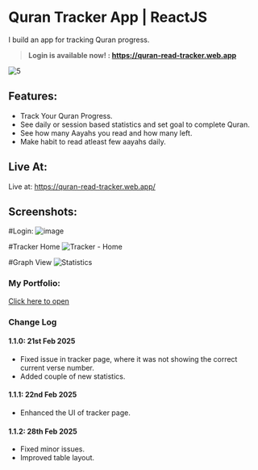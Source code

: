 # Quran Tracker App | ReactJS

I build an app for tracking Quran progress.

> **Login is available now! : https://quran-read-tracker.web.app**

![5](https://github.com/user-attachments/assets/bbbe3543-ed6f-45b0-85f7-aa9899984c50)

## Features:

- Track Your Quran Progress.
- See daily or session based statistics and set goal to complete Quran.
- See how many Aayahs you read and how many left.
- Make habit to read atleast few aayahs daily.

## Live At:

Live at: https://quran-read-tracker.web.app/

## Screenshots:

#Login:
![image](https://github.com/user-attachments/assets/b2e2889a-3175-43a0-bdd3-01dbc8ea7f10)

#Tracker Home
![Tracker - Home](https://github.com/user-attachments/assets/30cdcf50-6b28-463e-830f-5ad0fc949f92)

#Graph View
![Statistics](https://github.com/user-attachments/assets/c7b604a7-bd24-4a4a-87e6-88d5f585debd)

### My Portfolio:

[Click here to open](https://hidayat-portfolio.web.app/)

### Change Log

#### 1.1.0: 21st Feb 2025

- Fixed issue in tracker page, where it was not showing the correct current verse number.
- Added couple of new statistics.

#### 1.1.1: 22nd Feb 2025

- Enhanced the UI of tracker page.

#### 1.1.2: 28th Feb 2025

- Fixed minor issues.
- Improved table layout.
